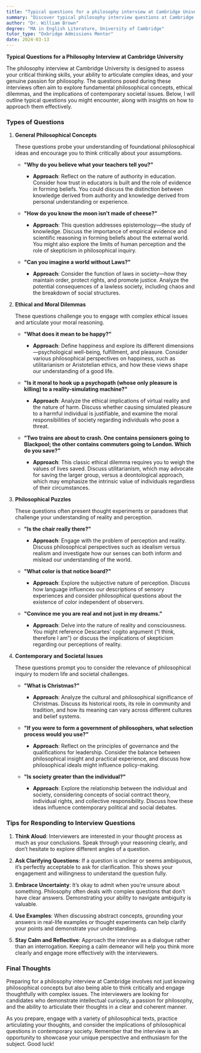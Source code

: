 ```yaml
---
title: "Typical questions for a philosophy interview at Cambridge University"
summary: "Discover typical philosophy interview questions at Cambridge University to enhance your critical thinking and articulate complex ideas effectively."
author: "Dr. William Brown"
degree: "MA in English Literature, University of Cambridge"
tutor_type: "Oxbridge Admissions Mentor"
date: 2024-03-13
---
```


**Typical Questions for a Philosophy Interview at Cambridge University**

The philosophy interview at Cambridge University is designed to assess your critical thinking skills, your ability to articulate complex ideas, and your genuine passion for philosophy. The questions posed during these interviews often aim to explore fundamental philosophical concepts, ethical dilemmas, and the implications of contemporary societal issues. Below, I will outline typical questions you might encounter, along with insights on how to approach them effectively.

### Types of Questions

1. **General Philosophical Concepts**

   These questions probe your understanding of foundational philosophical ideas and encourage you to think critically about your assumptions.

   - **"Why do you believe what your teachers tell you?"**
     - **Approach**: Reflect on the nature of authority in education. Consider how trust in educators is built and the role of evidence in forming beliefs. You could discuss the distinction between knowledge derived from authority and knowledge derived from personal understanding or experience.

   - **"How do you know the moon isn’t made of cheese?"**
     - **Approach**: This question addresses epistemology—the study of knowledge. Discuss the importance of empirical evidence and scientific reasoning in forming beliefs about the external world. You might also explore the limits of human perception and the role of skepticism in philosophical inquiry.

   - **"Can you imagine a world without Laws?"**
     - **Approach**: Consider the function of laws in society—how they maintain order, protect rights, and promote justice. Analyze the potential consequences of a lawless society, including chaos and the breakdown of social structures.

2. **Ethical and Moral Dilemmas**

   These questions challenge you to engage with complex ethical issues and articulate your moral reasoning.

   - **"What does it mean to be happy?"**
     - **Approach**: Define happiness and explore its different dimensions—psychological well-being, fulfillment, and pleasure. Consider various philosophical perspectives on happiness, such as utilitarianism or Aristotelian ethics, and how these views shape our understanding of a good life.

   - **"Is it moral to hook up a psychopath (whose only pleasure is killing) to a reality-simulating machine?"**
     - **Approach**: Analyze the ethical implications of virtual reality and the nature of harm. Discuss whether causing simulated pleasure to a harmful individual is justifiable, and examine the moral responsibilities of society regarding individuals who pose a threat.

   - **"Two trains are about to crash. One contains pensioners going to Blackpool; the other contains commuters going to London. Which do you save?"**
     - **Approach**: This classic ethical dilemma requires you to weigh the values of lives saved. Discuss utilitarianism, which may advocate for saving the larger group, versus a deontological approach, which may emphasize the intrinsic value of individuals regardless of their circumstances.

3. **Philosophical Puzzles**

   These questions often present thought experiments or paradoxes that challenge your understanding of reality and perception.

   - **"Is the chair really there?"**
     - **Approach**: Engage with the problem of perception and reality. Discuss philosophical perspectives such as idealism versus realism and investigate how our senses can both inform and mislead our understanding of the world.

   - **"What color is that notice board?"**
     - **Approach**: Explore the subjective nature of perception. Discuss how language influences our descriptions of sensory experiences and consider philosophical questions about the existence of color independent of observers.

   - **"Convince me you are real and not just in my dreams."**
     - **Approach**: Delve into the nature of reality and consciousness. You might reference Descartes’ cogito argument (“I think, therefore I am”) or discuss the implications of skepticism regarding our perceptions of reality.

4. **Contemporary and Societal Issues**

   These questions prompt you to consider the relevance of philosophical inquiry to modern life and societal challenges.

   - **"What is Christmas?"**
     - **Approach**: Analyze the cultural and philosophical significance of Christmas. Discuss its historical roots, its role in community and tradition, and how its meaning can vary across different cultures and belief systems.

   - **"If you were to form a government of philosophers, what selection process would you use?"**
     - **Approach**: Reflect on the principles of governance and the qualifications for leadership. Consider the balance between philosophical insight and practical experience, and discuss how philosophical ideals might influence policy-making.

   - **"Is society greater than the individual?"**
     - **Approach**: Explore the relationship between the individual and society, considering concepts of social contract theory, individual rights, and collective responsibility. Discuss how these ideas influence contemporary political and social debates.

### Tips for Responding to Interview Questions

1. **Think Aloud**: Interviewers are interested in your thought process as much as your conclusions. Speak through your reasoning clearly, and don’t hesitate to explore different angles of a question.

2. **Ask Clarifying Questions**: If a question is unclear or seems ambiguous, it’s perfectly acceptable to ask for clarification. This shows your engagement and willingness to understand the question fully.

3. **Embrace Uncertainty**: It’s okay to admit when you’re unsure about something. Philosophy often deals with complex questions that don’t have clear answers. Demonstrating your ability to navigate ambiguity is valuable.

4. **Use Examples**: When discussing abstract concepts, grounding your answers in real-life examples or thought experiments can help clarify your points and demonstrate your understanding.

5. **Stay Calm and Reflective**: Approach the interview as a dialogue rather than an interrogation. Keeping a calm demeanor will help you think more clearly and engage more effectively with the interviewers.

### Final Thoughts

Preparing for a philosophy interview at Cambridge involves not just knowing philosophical concepts but also being able to think critically and engage thoughtfully with complex issues. The interviewers are looking for candidates who demonstrate intellectual curiosity, a passion for philosophy, and the ability to articulate their thoughts in a clear and coherent manner. 

As you prepare, engage with a variety of philosophical texts, practice articulating your thoughts, and consider the implications of philosophical questions in contemporary society. Remember that the interview is an opportunity to showcase your unique perspective and enthusiasm for the subject. Good luck!
    